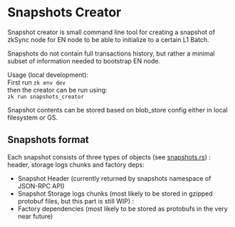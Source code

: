 # Snapshots Creator

Snapshot creator is small command line tool for creating a snapshot of zkSync node for EN node to be able to initialize
to a certain L1 Batch.

Snapshots do not contain full transactions history, but rather a minimal subset of information needed to bootstrap EN
node.

Usage (local development):\
First run `zk env dev` \
then the creator can be run using:  
`zk run snapshots_creator`

Snapshot contents can be stored based on blob_store config either in local filesystem or GS.

## Snapshots format

Each snapshot consists of three types of objects (see
[snapshots.rs](https://github.com/matter-labs/zksync-era/blob/main/core/lib/types/src/snapshots.rs)) : header, storage
logs chunks and factory deps:

- Snapshot Header (currently returned by snapshots namespace of JSON-RPC API)
- Snapshot Storage logs chunks (most likely to be stored in gzipped protobuf files, but this part is still WIP) :
- Factory dependencies (most likely to be stored as protobufs in the very near future)
